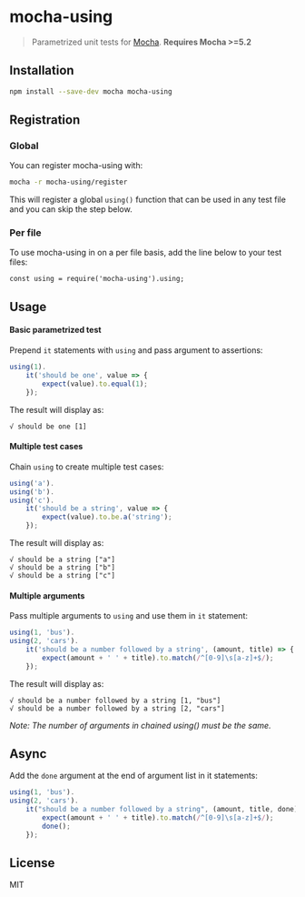 # mocha-using

> Parametrized unit tests for [Mocha](https://github.com/mochajs/mocha).
> **Requires Mocha >=5.2**

## Installation

```sh
npm install --save-dev mocha mocha-using
```

## Registration

### Global

You can register mocha-using with:

```sh
mocha -r mocha-using/register
```

This will register a global `using()` function that can be used in any test file and you can skip the step below.

### Per file

To use mocha-using in on a per file basis, add the line below to your test files:

```
const using = require('mocha-using').using;
```

## Usage

#### Basic parametrized test

Prepend `it` statements with `using` and pass argument to assertions:

```javascript
using(1).
    it('should be one', value => {
        expect(value).to.equal(1);
    });
```

The result will display as:

```
√ should be one [1]
```
#### Multiple test cases

Chain `using` to create multiple test cases:

```javascript
using('a').
using('b').
using('c').
    it('should be a string', value => {
        expect(value).to.be.a('string');
    });
```

The result will display as:

```
√ should be a string ["a"]
√ should be a string ["b"]
√ should be a string ["c"]
```

#### Multiple arguments

Pass multiple arguments to `using` and use them in `it` statement:

```javascript
using(1, 'bus').
using(2, 'cars').
    it('should be a number followed by a string', (amount, title) => {
        expect(amount + ' ' + title).to.match(/^[0-9]\s[a-z]+$/);
    });
```

The result will display as:

```
√ should be a number followed by a string [1, "bus"]
√ should be a number followed by a string [2, "cars"]
```

_Note: The number of arguments in chained using() must be the same._

## Async

Add the `done` argument at the end of argument list in it statements:

```javascript
using(1, 'bus').
using(2, 'cars').
    it("should be a number followed by a string", (amount, title, done) => {
        expect(amount + ' ' + title).to.match(/^[0-9]\s[a-z]+$/);
        done();
    });
```

## License

MIT